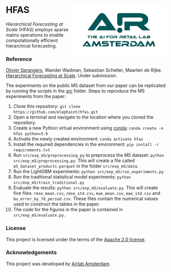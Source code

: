 # HFAS <img src="assets/airlab_logo.png" width="300" alt="Airlab Amsterdam" align="right"> 

_Hierarchical Forecasting at Scale_ (HFAS) employs sparse matrix operations to enable computationally efficient hierarchical forecasting. 

### Reference ###
[Olivier Sprangers](mailto:o.r.sprangers@uva.nl), Wander Wadman, Sebastian Schelter, Maarten de Rijke. [Hierarchical Forecasting at Scale](https://arxiv.org/abs/2310.12809). Under submission.

The experiments on the public M5 dataset from our paper can be replicated by running the scripts in the [src](https://github.com/elephaint/hfas/tree/main/src/) folder. Steps to reproduce the M5 experiments from the paper:

1. Clone this repository: `git clone https://github.com/elephaint/hfas.git`
2. Open a terminal and navigate to the location where you cloned the repository.
3. Create a new Python virtual environment using [conda](https://docs.anaconda.com/free/miniconda/miniconda-install/): `conda create -n hfas python=3.9`
4. Activate the newly created environment: `conda activate hfas`
5. Install the required dependencies in the environment: `pip install -r requirements.txt`
6. Run `src/exp_m5/preprocessing.py` to preprocess the M5 dataset: `python src/exp_m5/preprocessing.py`. This will create a file called `m5_dataset_products.parquet` in the folder `src/exp_m5/data`.
7. Run the LightGBM experiments: `python src/exp_m5/run_experiments.py`
8. Run the traditional statistical model experiments: `python src/exp_m5/train_traditional.py`
9. Evaluate the results: `python src/exp_m5/evaluate.py`. This will create five files: `rmse_mean.csv`, `rmse_std.csv`, `mae_mean.csv`, `mae_std.csv` and `bu_error_by_7d_period.csv`. These files contain the numerical values used to construct the tables in the paper.
10. The code for the figures in the paper is contained in `src/exp_m5/evaluate.py`.

### License ###
This project is licensed under the terms of the [Apache 2.0 license](https://github.com/elephaint/hfas/blob/main/LICENSE).

### Acknowledgements ###
This project was developed by [Airlab Amsterdam](https://icai.ai/airlab/).
